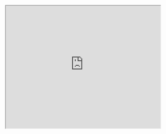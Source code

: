 <iframe src="https://chat-engine-examples.surge.sh/angular/flowtron/index.html" width="100%" height="400px"></iframe>

<script src="//gist-it.appspot.com/github/pubnub/chat-engine-examples/blob/master/angular/flowtron/app.js?footer=0"></script>
<script src="//gist-it.appspot.com/github/pubnub/chat-engine-examples/blob/master/angular/flowtron/plugin.js?footer=0"></script>
<script src="//gist-it.appspot.com/github/pubnub/chat-engine-examples/blob/master/angular/flowtron/index.html?footer=0"></script>
